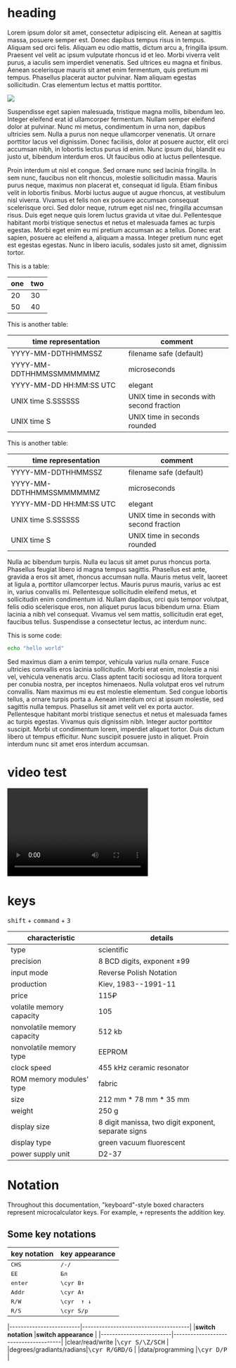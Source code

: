 # heading

Lorem ipsum dolor sit amet, consectetur adipiscing elit. Aenean at sagittis massa, posuere semper est. Donec dapibus tempus risus in tempus. Aliquam sed orci felis. Aliquam eu odio mattis, dictum arcu a, fringilla ipsum. Praesent vel velit ac ipsum vulputate rhoncus id et leo. Morbi viverra velit purus, a iaculis sem imperdiet venenatis. Sed ultrices eu magna et finibus. Aenean scelerisque mauris sit amet enim fermentum, quis pretium mi tempus. Phasellus placerat auctor pulvinar. Nam aliquam egestas sollicitudin. Cras elementum lectus et mattis porttitor.

![](http://i.imgur.com/AUt1K3K.jpg)

Suspendisse eget sapien malesuada, tristique magna mollis, bibendum leo. Integer eleifend erat id ullamcorper fermentum. Nullam semper eleifend dolor at pulvinar. Nunc mi metus, condimentum in urna non, dapibus ultricies sem. Nulla a purus non neque ullamcorper venenatis. Ut ornare porttitor lacus vel dignissim. Donec facilisis, dolor at posuere auctor, elit orci accumsan nibh, in lobortis lectus purus id enim. Nunc ipsum dui, blandit eu justo ut, bibendum interdum eros. Ut faucibus odio at luctus pellentesque.

Proin interdum ut nisl et congue. Sed ornare nunc sed lacinia fringilla. In sem nunc, faucibus non elit rhoncus, molestie sollicitudin massa. Mauris purus neque, maximus non placerat et, consequat id ligula. Etiam finibus velit in lobortis finibus. Morbi luctus augue ut augue rhoncus, at vestibulum nisl viverra. Vivamus et felis non ex posuere accumsan consequat scelerisque orci. Sed dolor neque, rutrum eget nisl nec, fringilla accumsan risus. Duis eget neque quis lorem luctus gravida ut vitae dui. Pellentesque habitant morbi tristique senectus et netus et malesuada fames ac turpis egestas. Morbi eget enim eu mi pretium accumsan ac a tellus. Donec erat sapien, posuere ac eleifend a, aliquam a massa. Integer pretium nunc eget est egestas egestas. Nunc in libero iaculis, sodales justo sit amet, dignissim tortor.

This is a table:

|**one**|**two**|
|-------|-------|
|20     |30     |
|50     |40     |

This is another table:

|**time representation**|**comment**|
|---|---|
|YYYY-MM-DDTHHMMSSZ|filename safe (default)|
|YYYY-MM-DDTHHMMSSMMMMMMZ|microseconds|
|YYYY-MM-DD HH:MM:SS UTC|elegant|
|UNIX time S.SSSSSS|UNIX time in seconds with second fraction|
|UNIX time S|UNIX time in seconds rounded|

This is another table:

|**time representation** |**comment**                              |
|------------------------|-----------------------------------------|
|YYYY-MM-DDTHHMMSSZ      |filename safe (default)                  |
|YYYY-MM-DDTHHMMSSMMMMMMZ|microseconds                             |
|YYYY-MM-DD HH:MM:SS UTC |elegant                                  |
|UNIX time S.SSSSSS      |UNIX time in seconds with second fraction|
|UNIX time S             |UNIX time in seconds rounded             |

Nulla ac bibendum turpis. Nulla eu lacus sit amet purus rhoncus porta. Phasellus feugiat libero id magna tempus sagittis. Phasellus est ante, gravida a eros sit amet, rhoncus accumsan nulla. Mauris metus velit, laoreet at ligula a, porttitor ullamcorper lectus. Mauris purus mauris, varius ac est in, varius convallis mi. Pellentesque sollicitudin eleifend metus, et sollicitudin enim condimentum id. Nullam dapibus, orci quis tempor volutpat, felis odio scelerisque eros, non aliquet purus lacus bibendum urna. Etiam lacinia a nibh vel consequat. Vivamus vel sem mattis, sollicitudin erat eget, faucibus tellus. Suspendisse a consectetur lectus, ac interdum nunc.

This is some code:

```Bash
echo "hello world"
```

Sed maximus diam a enim tempor, vehicula varius nulla ornare. Fusce ultricies convallis eros lacinia sollicitudin. Morbi erat enim, molestie a nisi vel, vehicula venenatis arcu. Class aptent taciti sociosqu ad litora torquent per conubia nostra, per inceptos himenaeos. Nulla volutpat eros vel rutrum convallis. Nam maximus mi eu est molestie elementum. Sed congue lobortis tellus, a ornare turpis porta a. Aenean interdum orci at ipsum molestie, sed sagittis nulla tempus. Phasellus sit amet velit vel ex porta auctor. Pellentesque habitant morbi tristique senectus et netus et malesuada fames ac turpis egestas. Vivamus quis dignissim nibh. Integer auctor porttitor suscipit. Morbi ut condimentum lorem, imperdiet aliquet tortor. Duis dictum libero ut tempus efficitur. Nunc suscipit posuere justo in aliquet. Proin interdum nunc sit amet eros interdum accumsan.

# video test

<video src="https://github.com/wdbm/junk/blob/master/2017-03-14T2357Z.mp4" width="320" height="200" controls preload></video>

# keys

<kbd>shift</kbd> + <kbd>command</kbd> + <kbd>3</kbd>

|**characteristic**         |**details**                                        |
|---------------------------|---------------------------------------------------|
|type                       |scientific                                         |
|precision                  |8 BCD digits, exponent ±99                         |
|input mode                 |Reverse Polish Notation                            |
|production                 |Kiev, 1983--1991-11                                |
|price                      |115₽                                                                                      |
|volatile memory capacity   |105                                                |
|nonvolatile memory capacity|512 kb                                             |
|nonvolatile memory type    |EEPROM                                             |
|clock speed                |455 kHz ceramic resonator                          |
|ROM memory modules' type   |fabric                                             |
|size                       |212 mm * 78 mm * 35 mm                             |
|weight                     |250 g                                              |
|display size               |8 digit manissa, two digit exponent, separate signs|
|display type               |green vacuum fluorescent                           |
|power supply unit          |D2-37                                              |

# Notation

Throughout this documentation, "keyboard"-style boxed characters represent microcalculator keys. For example, <kbd>+</kbd> represents the addition key.

## Some key notations

|**key notation**         |**key appearance**                    |
|-------------------------|--------------------------------------|
|<kbd>CHS</kbd>           |<kbd>/-/</kbd>                        |
|<kbd>EE</kbd>            |<kbd>Бл</kbd>                         |
|<kbd>enter</kbd>         |<kbd>\cyr B↑<kbd>          |
|<kbd>Addr</kb>           |<kbd>\cyr A${\uparrow}$</kbd>         |
|<kbd>R/W</kbd>           |<kbd>\cyr ${\uparrow\downarrow}$</kbd>|
|<kbd>R/S</kbd>           |<kbd>\cyr S/p</kbd>                   

|-------------------------|--------------------------------------|
|**switch notation**      |**switch appearance**                 |
|-------------------------|--------------------------------------|
|clear/read/write         |<kbd>\cyr S/\Z/SCH</kbd>              |
|degrees/gradiants/radians|<kbd>\cyr R/GRD/G</kbd>               |
|data/programming         |<kbd>\cyr D/P</kbd>                   |
